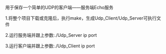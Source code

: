 用于保存一个简单的UDP的客户端——服务端Echo服务

1.将整个项目下载或克隆后，执行make，生成Udp_Client/Udp_Server可执行文件

2.运行服务端并跟上参数:./Udp_Server ip port 

3.运行客户端并跟上参数:./Udp_Client ip port
